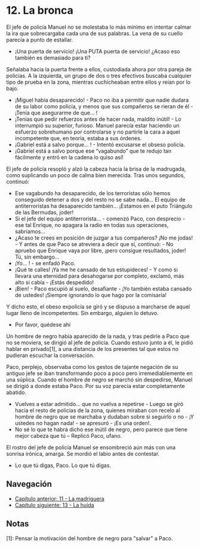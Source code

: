 # 12. La bronca

El jefe de policía Manuel no se molestaba lo más mínimo en intentar calmar la ira que sobrecargaba cada una de sus palabras. La vena de su cuello parecía a punto de estallar.

- ¡Una puerta de servicio! ¡Una PUTA puerta de servicio! ¿Acaso eso también es demasiado para ti? 

Señalaba hacia la puerta frente a ellos, custodiada ahora por otra pareja de policías. A la izquierda, un grupo de dos o tres efectivos buscaba cualquier tipo de prueba en la zona, mientras cuchicheaban entre ellos y reían por lo bajo.

- ¡Miguel había desaparecido! - Paco no iba a permitir que nadie dudara de su labor como policía, y menos que sus compañeros se rieran de él - ¡Tenía que asegurarme de que... !
- ¡Tenías que pedir refuerzos antes de hacer nada, maldito inútil! - Lo interrumpió su superior, furioso. Manuel parecía estar haciendo un esfuerzo sobrehumano por controlarse y no partirle la cara a aquel incompetente que, en teoría, estaba a sus órdenes.
- ¡Gabriel está a salvo porque... ! - Intentó excusarse el obseso policía.
- ¡Gabriel está a salvo porque ese “vagabundo” que te redujo tan fácilmente y entró en la cadena lo quiso así! 

El jefe de policía resopló y alzó la cabeza hacia la brisa de la madrugada, como suplicando un poco de calma bien merecida. Tras unos segundos, continuó:

- Ese vagabundo ha desaparecido, de los terroristas sólo hemos conseguido detener a dos y del resto no se sabe nada... El equipo de antiterroristas ha desaparecido también... ¡Estamos en el puto Triángulo de las Bermudas, joder!
- Si el jefe del equipo antiterrorista... - comenzó Paco, con desprecio - ese tal Enrique, no apagara la radio en todas sus operaciones, sabríamos...
- ¿Acaso te crees en posición de juzgar a tus compañeros? ¡No me jodas! - Y antes de que Paco se atreviera a decir que sí, continuó: - No apruebo que Enrique vaya por libre, ¡pero consigue resultados, joder! Tú, sin embargo...
- ¡Yo... ! - se enfadó Paco.
- ¡Qué te calles! ¡Ya me he cansado de tus estupideces! - Y como si llevara una eternidad para  desahogarse por completo, exclamó, más alto si cabía - ¡Estás despedido!
- ¡Bien! - Paco escupió al suelo, desafiante - ¡Yo también estaba cansado de ustedes! ¡Siempre ignorando lo que hago por la comisaría!

Y dicho esto, el obeso expolicía se giró y se dispuso a marcharse de aquel lugar lleno de incompetentes. Sin embargo, alguien lo detuvo.

- Por favor, quédese ahí

Un hombre de negro había aparecido de la nada, y tras pedirle a Paco que no se moviera, se dirigió al jefe de policía. Cuando estuvo junto a él, le pidió hablar en privado[1], a una distancia de los presentes tal que estos no pudieran escuchar la conversación.

Paco, perplejo, observaba como los gestos de tajante negación de su antiguo jefe se iban transformando poco a poco pero irremediablemente en una súplica. Cuando el hombre de negro se marchó sin despedirse, Manuel se dirigió a donde estaba Paco. Por su voz parecía estar completamente abatido.

- Vuelves a estar admitido... que no vuelva a repetirse - Luego se giró hacia el resto de policías de la zona, quienes miraban con recelo al hombre de negro que se marchaba y dudaban sobre si seguirlo o no - ¡Y ustedes no hagan nada! - se apresuró - ¡Es una orden!.
- No sé lo que te habrá dicho ese inútil de negro, pero parece que tiene mejor cabeza que tú – Replicó Paco, ufano.

El rostro del jefe de policía Manuel se ensombreció aún más con una sonrisa irónica, amarga. Se mordió el labio antes de contestar.

- Lo que tú digas, Paco. Lo que tú digas.


## Navegación

- [Capítulo anterior: 11 - La madriguera](c11_la-madriguera.md)
- [Capítulo siguiente: 13 - La huida](c13_la-huida.md)


## Notas
[1]: Pensar la motivación del hombre de negro para "salvar" a Paco.

